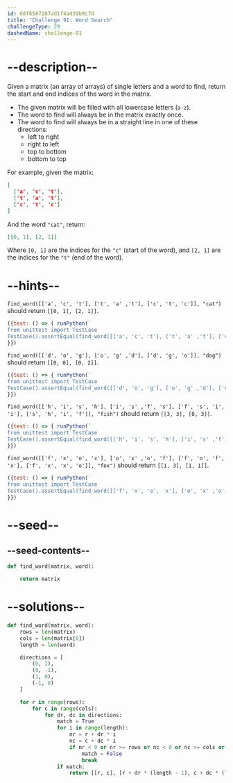 ```yaml
---
id: 68f6587287ad1f4ad39b0c7d
title: "Challenge 91: Word Search"
challengeType: 29
dashedName: challenge-91
---
```


# --description--

Given a matrix (an array of arrays) of single letters and a word to find, return the start and end indices of the word in the matrix.

- The given matrix will be filled with all lowercase letters (`a-z`).
- The word to find will always be in the matrix exactly once.
- The word to find will always be in a straight line in one of these directions:
  - left to right
  - right to left
  - top to bottom
  - bottom to top

For example, given the matrix:

```json
[
  ['a', 'c', 't'],
  ['t', 'a', 't'],
  ['c', 't', 'c']
]
```

And the word `"cat"`, return:

```json
[[0, 1], [2, 1]]
```

Where `[0, 1]` are the indices for the `"c"` (start of the word), and `[2, 1]` are the indices for the `"t"` (end of the word).

# --hints--

`find_word([['a', 'c', 't'], ['t', 'a' ,'t'], ['c', 't', 'c']], "cat")` should return `[[0, 1], [2, 1]]`.

```js
({test: () => { runPython(`
from unittest import TestCase
TestCase().assertEqual(find_word([['a', 'c', 't'], ['t', 'a' ,'t'], ['c', 't', 'c']], "cat"), [[0, 1], [2, 1]])`)
}})
```

`find_word([['d', 'o', 'g'], ['o', 'g' ,'d'], ['d', 'g', 'o']], "dog")` should return `[[0, 0], [0, 2]]`.

```js
({test: () => { runPython(`
from unittest import TestCase
TestCase().assertEqual(find_word([['d', 'o', 'g'], ['o', 'g' ,'d'], ['d', 'g', 'o']], "dog"), [[0, 0], [0, 2]])`)
}})
```

`find_word([['h', 'i', 's', 'h'], ['i', 's' ,'f', 's'], ['f', 's', 'i', 'i'], ['s', 'h', 'i', 'f']], "fish")` should return `[[3, 3], [0, 3]]`.

```js
({test: () => { runPython(`
from unittest import TestCase
TestCase().assertEqual(find_word([['h', 'i', 's', 'h'], ['i', 's' ,'f', 's'], ['f', 's', 'i', 'i'], ['s', 'h', 'i', 'f']], "fish"), [[3, 3], [0, 3]])`)
}})
```

`find_word([['f', 'x', 'o', 'x'], ['o', 'x' ,'o', 'f'], ['f', 'o', 'f', 'x'], ['f', 'x', 'x', 'o']], "fox")` should return `[[1, 3], [1, 1]]`.

```js
({test: () => { runPython(`
from unittest import TestCase
TestCase().assertEqual(find_word([['f', 'x', 'o', 'x'], ['o', 'x' ,'o', 'f'], ['f', 'o', 'f', 'x'], ['f', 'x', 'x', 'o']], "fox"), [[1, 3], [1, 1]])`)
}})
```

# --seed--

## --seed-contents--

```py
def find_word(matrix, word):

    return matrix
```

# --solutions--

```py
def find_word(matrix, word):
    rows = len(matrix)
    cols = len(matrix[0])
    length = len(word)

    directions = [
        (0, 1),
        (0, -1),
        (1, 0),
        (-1, 0)
    ]

    for r in range(rows):
        for c in range(cols):
            for dr, dc in directions:
                match = True
                for i in range(length):
                    nr = r + dr * i
                    nc = c + dc * i
                    if nr < 0 or nr >= rows or nc < 0 or nc >= cols or matrix[nr][nc] != word[i]:
                        match = False
                        break
                if match:
                    return [[r, c], [r + dr * (length - 1), c + dc * (length - 1)]]
```
